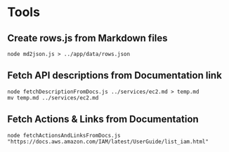 # Tools

## Create rows.js from Markdown files

```
node md2json.js > ../app/data/rows.json 
```

## Fetch API descriptions from Documentation link

```
node fetchDescriptionFromDocs.js ../services/ec2.md > temp.md
mv temp.md ../services/ec2.md
```

## Fetch Actions & Links from Documentation

```
node fetchActionsAndLinksFromDocs.js "https://docs.aws.amazon.com/IAM/latest/UserGuide/list_iam.html"
```
